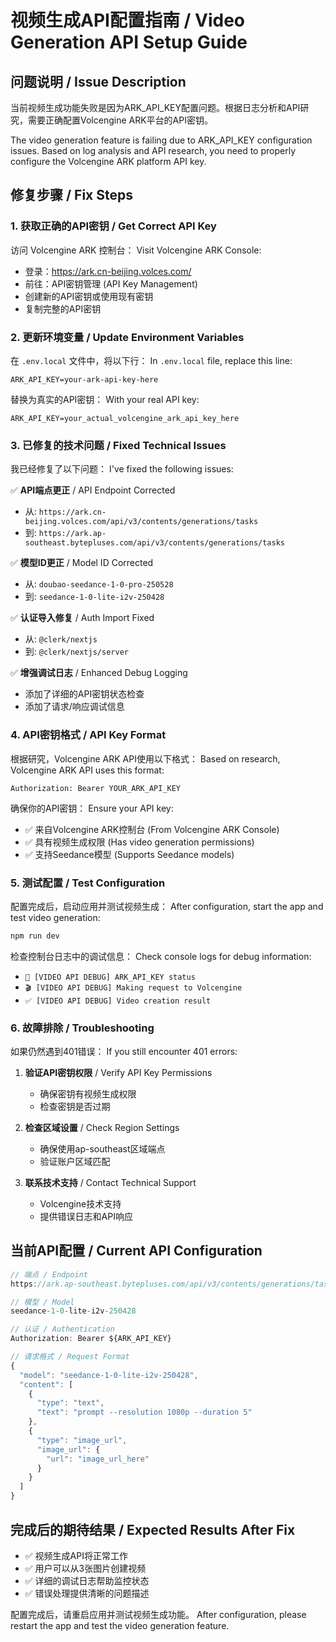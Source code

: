 # 视频生成API配置指南 / Video Generation API Setup Guide

## 问题说明 / Issue Description

当前视频生成功能失败是因为ARK_API_KEY配置问题。根据日志分析和API研究，需要正确配置Volcengine ARK平台的API密钥。

The video generation feature is failing due to ARK_API_KEY configuration issues. Based on log analysis and API research, you need to properly configure the Volcengine ARK platform API key.

## 修复步骤 / Fix Steps

### 1. 获取正确的API密钥 / Get Correct API Key

访问 Volcengine ARK 控制台：
Visit Volcengine ARK Console:
- 登录：https://ark.cn-beijing.volces.com/
- 前往：API密钥管理 (API Key Management)
- 创建新的API密钥或使用现有密钥
- 复制完整的API密钥

### 2. 更新环境变量 / Update Environment Variables

在 `.env.local` 文件中，将以下行：
In `.env.local` file, replace this line:
```
ARK_API_KEY=your-ark-api-key-here
```

替换为真实的API密钥：
With your real API key:
```
ARK_API_KEY=your_actual_volcengine_ark_api_key_here
```

### 3. 已修复的技术问题 / Fixed Technical Issues

我已经修复了以下问题：
I've fixed the following issues:

✅ **API端点更正** / API Endpoint Corrected
- 从: `https://ark.cn-beijing.volces.com/api/v3/contents/generations/tasks`
- 到: `https://ark.ap-southeast.bytepluses.com/api/v3/contents/generations/tasks`

✅ **模型ID更正** / Model ID Corrected  
- 从: `doubao-seedance-1-0-pro-250528`
- 到: `seedance-1-0-lite-i2v-250428`

✅ **认证导入修复** / Auth Import Fixed
- 从: `@clerk/nextjs`
- 到: `@clerk/nextjs/server`

✅ **增强调试日志** / Enhanced Debug Logging
- 添加了详细的API密钥状态检查
- 添加了请求/响应调试信息

### 4. API密钥格式 / API Key Format

根据研究，Volcengine ARK API使用以下格式：
Based on research, Volcengine ARK API uses this format:

```
Authorization: Bearer YOUR_ARK_API_KEY
```

确保你的API密钥：
Ensure your API key:
- ✅ 来自Volcengine ARK控制台 (From Volcengine ARK Console)
- ✅ 具有视频生成权限 (Has video generation permissions)
- ✅ 支持Seedance模型 (Supports Seedance models)

### 5. 测试配置 / Test Configuration

配置完成后，启动应用并测试视频生成：
After configuration, start the app and test video generation:

```bash
npm run dev
```

检查控制台日志中的调试信息：
Check console logs for debug information:
- `🔑 [VIDEO API DEBUG] ARK_API_KEY status`
- `🎬 [VIDEO API DEBUG] Making request to Volcengine`
- `✅ [VIDEO API DEBUG] Video creation result`

### 6. 故障排除 / Troubleshooting

如果仍然遇到401错误：
If you still encounter 401 errors:

1. **验证API密钥权限** / Verify API Key Permissions
   - 确保密钥有视频生成权限
   - 检查密钥是否过期

2. **检查区域设置** / Check Region Settings
   - 确保使用ap-southeast区域端点
   - 验证账户区域匹配

3. **联系技术支持** / Contact Technical Support
   - Volcengine技术支持
   - 提供错误日志和API响应

## 当前API配置 / Current API Configuration

```typescript
// 端点 / Endpoint
https://ark.ap-southeast.bytepluses.com/api/v3/contents/generations/tasks

// 模型 / Model  
seedance-1-0-lite-i2v-250428

// 认证 / Authentication
Authorization: Bearer ${ARK_API_KEY}

// 请求格式 / Request Format
{
  "model": "seedance-1-0-lite-i2v-250428",
  "content": [
    {
      "type": "text", 
      "text": "prompt --resolution 1080p --duration 5"
    },
    {
      "type": "image_url",
      "image_url": {
        "url": "image_url_here"
      }
    }
  ]
}
```

## 完成后的期待结果 / Expected Results After Fix

- ✅ 视频生成API将正常工作
- ✅ 用户可以从3张图片创建视频
- ✅ 详细的调试日志帮助监控状态
- ✅ 错误处理提供清晰的问题描述

配置完成后，请重启应用并测试视频生成功能。
After configuration, please restart the app and test the video generation feature.
